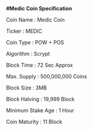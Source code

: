 
<b>#Medic Coin Specification</b>

Coin Name : Medic Coin

Ticker : MEDIC

Coin Type : POW  + POS 

Algorithm : Scrypt

Block Time : 72 Sec Approx

Max. Supply : 500,000,000 Coins

Block Size : 3MB 

Block Halving : 19,999 Block
 
Minimum Stake Age : 1 Hour

Coin Maturity : 11 Block